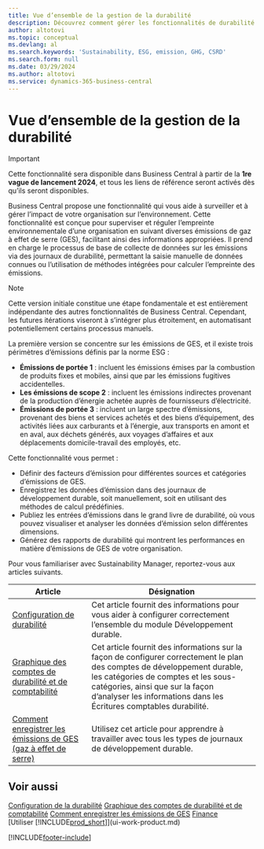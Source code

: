 ```yaml
---
title: Vue d’ensemble de la gestion de la durabilité
description: Découvrez comment gérer les fonctionnalités de durabilité avec les informations et ressources répertoriées.
author: altotovi
ms.topic: conceptual
ms.devlang: al
ms.search.keywords: 'Sustainability, ESG, emission, GHG, CSRD'
ms.search.form: null
ms.date: 03/29/2024
ms.author: altotovi
ms.service: dynamics-365-business-central
---
```


# Vue d’ensemble de la gestion de la durabilité

>[!IMPORTANT]
>Cette fonctionnalité sera disponible dans Business Central à partir de la **1re vague de lancement 2024**, et tous les liens de référence seront activés dès qu’ils seront disponibles.

Business Central propose une fonctionnalité qui vous aide à surveiller et à gérer l’impact de votre organisation sur l’environnement. Cette fonctionnalité est conçue pour superviser et réguler l’empreinte environnementale d’une organisation en suivant diverses émissions de gaz à effet de serre (GES), facilitant ainsi des informations appropriées. Il prend en charge le processus de base de collecte de données sur les émissions via des journaux de durabilité, permettant la saisie manuelle de données connues ou l’utilisation de méthodes intégrées pour calculer l’empreinte des émissions. 

>[!NOTE]
>Cette version initiale constitue une étape fondamentale et est entièrement indépendante des autres fonctionnalités de Business Central. Cependant, les futures itérations viseront à s’intégrer plus étroitement, en automatisant potentiellement certains processus manuels.

La première version se concentre sur les émissions de GES, et il existe trois périmètres d’émissions définis par la norme ESG :  

- **Émissions de portée 1** : incluent les émissions émises par la combustion de produits fixes et mobiles, ainsi que par les émissions fugitives accidentelles.  
- **Les émissions de scope 2** : incluent les émissions indirectes provenant de la production d’énergie achetée auprès de fournisseurs d’électricité.   
- **Émissions de portée 3** : incluent un large spectre d’émissions, provenant des biens et services achetés et des biens d’équipement, des activités liées aux carburants et à l’énergie, aux transports en amont et en aval, aux déchets générés, aux voyages d’affaires et aux déplacements domicile-travail des employés, etc. 

Cette fonctionnalité vous permet :   

- Définir des facteurs d’émission pour différentes sources et catégories d’émissions de GES. 
- Enregistrez les données d’émission dans des journaux de développement durable, soit manuellement, soit en utilisant des méthodes de calcul prédéfinies.  
- Publiez les entrées d’émissions dans le grand livre de durabilité, où vous pouvez visualiser et analyser les données d’émission selon différentes dimensions. 
- Générez des rapports de durabilité qui montrent les performances en matière d’émissions de GES de votre organisation.

Pour vous familiariser avec Sustainability Manager, reportez-vous aux articles suivants.  

|  Article  |  Désignation  |  
|--------|--------------| 
|[Configuration de durabilité](finance-sustainability-setup.md) | Cet article fournit des informations pour vous aider à configurer correctement l’ensemble du module Développement durable. |
|[Graphique des comptes de durabilité et de comptabilité](finance-sustainability-accounts-ledger.md) | Cet article fournit des informations sur la façon de configurer correctement le plan des comptes de développement durable, les catégories de comptes et les sous-catégories, ainsi que sur la façon d’analyser les informations dans les Écritures comptables durabilité. |
|[Comment enregistrer les émissions de GES (gaz à effet de serre)](finance-sustainability-journal.md) | Utilisez cet article pour apprendre à travailler avec tous les types de journaux de développement durable. |


## Voir aussi  
[Configuration de la durabilité](finance-sustainability-setup.md) 
[Graphique des comptes de durabilité et de comptabilité](finance-sustainability-accounts-ledger.md) 
[Comment enregistrer les émissions de GES](finance-sustainability-journal.md)
[Finance](finance.md)  
[Utiliser [!INCLUDE[prod_short](includes/prod_short.md)]](ui-work-product.md)


[!INCLUDE[footer-include](includes/footer-banner.md)]
